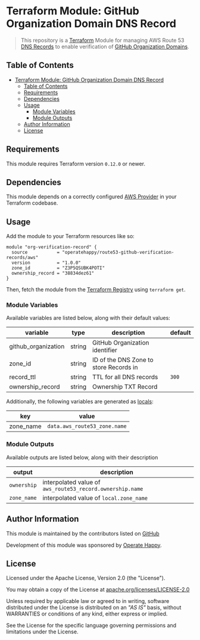 # Terraform Module: GitHub Organization Domain DNS Record

> This repository is a [Terraform](https://terraform.io/) Module for managing AWS Route 53 [DNS Records](https://docs.aws.amazon.com/workmail/latest/adminguide/add_domain.html) to enable verification of [GitHub Organization Domains](https://help.github.com/en/articles/verifying-your-organizations-domain).

## Table of Contents

- [Terraform Module: GitHub Organization Domain DNS Record](#terraform-module-github-organization-domain-dns-record)
  - [Table of Contents](#table-of-contents)
  - [Requirements](#requirements)
  - [Dependencies](#dependencies)
  - [Usage](#usage)
    - [Module Variables](#module-variables)
    - [Module Outputs](#module-outputs)
  - [Author Information](#author-information)
  - [License](#license)

## Requirements

This module requires Terraform version `0.12.0` or newer.

## Dependencies

This module depends on a correctly configured [AWS Provider](https://www.terraform.io/docs/providers/aws/index.html) in your Terraform codebase.

## Usage

Add the module to your Terraform resources like so:

```hcl
module "org-verification-record" {
  source           = "operatehappy/route53-github-verification-records/aws"
  version          = "1.0.0"
  zone_id          = "Z3P5QSUBK4POTI"
  ownership_record = "38834dez61"
}
```

Then, fetch the module from the [Terraform Registry](https://registry.terraform.io/modules/operatehappy/route53-github-verification-records) using `terraform get`.

### Module Variables

Available variables are listed below, along with their default values:

| variable            | type   | description                            | default |
|---------------------|--------|----------------------------------------|---------|
| github_organization | string | GitHub Organization identifier         |         |
| zone_id             | string | ID of the DNS Zone to store Records in |         |
| record_ttl          | string | TTL for all DNS records                | `300`   |
| ownership_record    | string | Ownership TXT Record                   |         |

Additionally, the following variables are generated as [locals](https://www.terraform.io/docs/configuration/locals.html):

| key       | value                        |
|-----------|------------------------------|
| zone_name | `data.aws_route53_zone.name` |

### Module Outputs

Available outputs are listed below, along with their description

| output      | description                                               |
|-------------|-----------------------------------------------------------|
| `ownership` | interpolated value of `aws_route53_record.ownership.name` |
| `zone_name` | interpolated value of `local.zone_name`                   |

## Author Information

This module is maintained by the contributors listed on [GitHub](https://github.com/operatehappy/terraform-aws-route53-github-verification-records/graphs/contributors)

Development of this module was sponsored by [Operate Happy](https://github.com/operatehappy).

## License

Licensed under the Apache License, Version 2.0 (the "License").

You may obtain a copy of the License at [apache.org/licenses/LICENSE-2.0](http://www.apache.org/licenses/LICENSE-2.0)

Unless required by applicable law or agreed to in writing, software distributed under the License is distributed on an _"AS IS"_ basis, without WARRANTIES or conditions of any kind, either express or implied.

See the License for the specific language governing permissions and limitations under the License.
